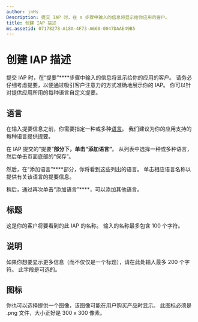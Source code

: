 ```yaml
---
author: jnHs
Description: 提交 IAP 时，在 s 步骤中输入的信息将显示给你应用的客户。
title: 创建 IAP 描述
ms.assetid: 07178278-A18A-4F73-A660-0047DAAE49B5
---
```


# 创建 IAP 描述


提交 IAP 时，在“提要”****步骤中输入的信息将显示给你的应用的客户。 请务必仔细考虑提要，以便通过吸引客户注意力的方式准确地展示你的 IAP。 你可以针对提供应用所用的每种语言自定义提要。

## 语言


在输入提要信息之前，你需要指定一种或多种[语言](supported-languages.md)。 我们建议为你的应用支持的每种语言提供提要。

在 IAP 提交的“提要”****部分下，单击“添加语言”****。 从列表中选择一种或多种语言，然后单击页面底部的“保存”。

然后，在“添加语言”****部分，你将看到这些列出的语言。 单击相应语言名称以提供有关该语言的提要信息。

稍后，通过再次单击“添加语言”****，可以添加其他语言。

## 标题


这是你的客户将要看到的此 IAP 的名称。 输入的名称最多包含 100 个字符。

## 说明


如果你想要显示更多信息（而不仅仅是一个标题），请在此处输入最多 200 个字符。 此字段是可选的。

## 图标


你也可以选择提供一个图像，该图像可能在用户购买产品时显示。 此图标必须是 .png 文件，大小正好是 300 x 300 像素。

 

 






<!--HONumber=May16_HO2-->


